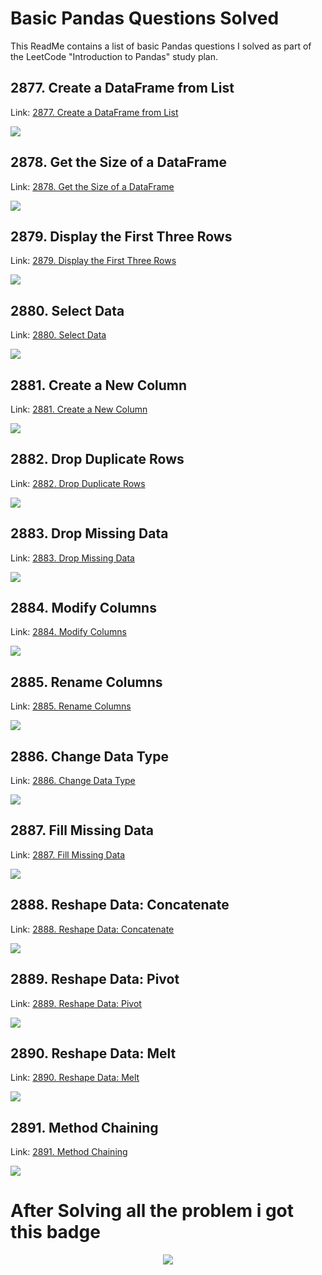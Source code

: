 # Basic Pandas Questions Solved

This ReadMe contains a list of basic Pandas questions I solved as part of the LeetCode "Introduction to Pandas" study plan.

## 2877. Create a DataFrame from List

Link: [2877. Create a DataFrame from List](https://leetcode.com/problems/create-a-dataframe-from-list)

<img src='./Output Screenshot/2877. Create a DataFrame from List.png'>

## 2878. Get the Size of a DataFrame

Link: [2878. Get the Size of a DataFrame](https://leetcode.com/problems/get-the-size-of-a-dataframe)

<img src='./Output Screenshot/2878. Get the Size of a DataFrame.png'>

## 2879. Display the First Three Rows

Link: [2879. Display the First Three Rows](https://leetcode.com/problems/display-the-first-three-rows)

<img src='./Output Screenshot/2879. Display the First Three Rows.png'>

## 2880. Select Data

Link: [2880. Select Data](https://leetcode.com/problems/select-data)

<img src='./Output Screenshot/2880. Select Data.png'>

## 2881. Create a New Column

Link: [2881. Create a New Column](https://leetcode.com/problems/create-a-new-column)

<img src='./Output Screenshot/2881. Create a New Column.png'>

## 2882. Drop Duplicate Rows

Link: [2882. Drop Duplicate Rows](https://leetcode.com/problems/drop-duplicate-rows)

<img src='./Output Screenshot/2882. Drop Duplicate Rows.png'>

## 2883. Drop Missing Data

Link: [2883. Drop Missing Data](https://leetcode.com/problems/drop-missing-data)

<img src='./Output Screenshot/2883. Drop Missing Data.png'>

## 2884. Modify Columns

Link: [2884. Modify Columns](https://leetcode.com/problems/modify-columns)

<img src='./Output Screenshot/2884. Modify Columns.png'>

## 2885. Rename Columns

Link: [2885. Rename Columns](https://leetcode.com/problems/rename-columns)

<img src='./Output Screenshot/2885. Rename Columns.png'>

## 2886. Change Data Type

Link: [2886. Change Data Type](https://leetcode.com/problems/change-data-type)

<img src='./Output Screenshot/2886. Change Data Type.png'>

## 2887. Fill Missing Data

Link: [2887. Fill Missing Data](https://leetcode.com/problems/fill-missing-data)

<img src='./Output Screenshot/2887. Fill Missing Data.png'>

## 2888. Reshape Data: Concatenate

Link: [2888. Reshape Data: Concatenate](https://leetcode.com/problems/reshape-data-concatenate)

<img src='./Output Screenshot/2888. Reshape Data- Concatenate.png'>

## 2889. Reshape Data: Pivot

Link: [2889. Reshape Data: Pivot](https://leetcode.com/problems/reshape-data-pivot)

<img src='./Output Screenshot/2889. Reshape Data- Pivot.png'>

## 2890. Reshape Data: Melt

Link: [2890. Reshape Data: Melt](https://leetcode.com/problems/reshape-data-melt)

<img src='./Output Screenshot/2890. Reshape Data- Melt.png'>

## 2891. Method Chaining

Link: [2891. Method Chaining](https://leetcode.com/problems/method-chaining)

<img src='./Output Screenshot/2891. Method Chaining.png'>

<br>

# After Solving all the problem i got this badge

<center>
<img src='https://assets.leetcode.com/static_assets/others/Introduction_to_Pandas.gif' style='margin:"10px auto"'>
</center>

